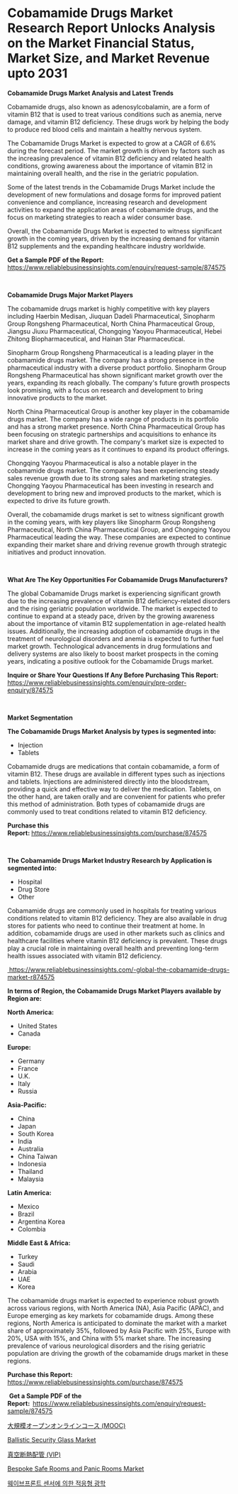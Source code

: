 <p><h1>Cobamamide Drugs Market Research Report Unlocks Analysis on the Market Financial Status, Market Size, and Market Revenue upto 2031</h1></p><p><strong>Cobamamide Drugs Market Analysis and Latest Trends</strong></p>
<p><p>Cobamamide drugs, also known as adenosylcobalamin, are a form of vitamin B12 that is used to treat various conditions such as anemia, nerve damage, and vitamin B12 deficiency. These drugs work by helping the body to produce red blood cells and maintain a healthy nervous system.</p><p>The Cobamamide Drugs Market is expected to grow at a CAGR of 6.6% during the forecast period. The market growth is driven by factors such as the increasing prevalence of vitamin B12 deficiency and related health conditions, growing awareness about the importance of vitamin B12 in maintaining overall health, and the rise in the geriatric population.</p><p>Some of the latest trends in the Cobamamide Drugs Market include the development of new formulations and dosage forms for improved patient convenience and compliance, increasing research and development activities to expand the application areas of cobamamide drugs, and the focus on marketing strategies to reach a wider consumer base.</p><p>Overall, the Cobamamide Drugs Market is expected to witness significant growth in the coming years, driven by the increasing demand for vitamin B12 supplements and the expanding healthcare industry worldwide.</p></p>
<p><strong>Get a Sample PDF of the Report:&nbsp;</strong> <a href="https://www.reliablebusinessinsights.com/enquiry/request-sample/874575">https://www.reliablebusinessinsights.com/enquiry/request-sample/874575</a></p>
<p>&nbsp;</p>
<p><strong>Cobamamide Drugs Major Market Players</strong></p>
<p><p>The cobamamide drugs market is highly competitive with key players including Haerbin Medisan, Jiuquan Dadeli Pharmaceutical, Sinopharm Group Rongsheng Pharmaceutical, North China Pharmaceutical Group, Jiangsu Jiuxu Pharmaceutical, Chongqing Yaoyou Pharmaceutical, Hebei Zhitong Biopharmaceutical, and Hainan Star Pharmaceutical.</p><p>Sinopharm Group Rongsheng Pharmaceutical is a leading player in the cobamamide drugs market. The company has a strong presence in the pharmaceutical industry with a diverse product portfolio. Sinopharm Group Rongsheng Pharmaceutical has shown significant market growth over the years, expanding its reach globally. The company's future growth prospects look promising, with a focus on research and development to bring innovative products to the market.</p><p>North China Pharmaceutical Group is another key player in the cobamamide drugs market. The company has a wide range of products in its portfolio and has a strong market presence. North China Pharmaceutical Group has been focusing on strategic partnerships and acquisitions to enhance its market share and drive growth. The company's market size is expected to increase in the coming years as it continues to expand its product offerings.</p><p>Chongqing Yaoyou Pharmaceutical is also a notable player in the cobamamide drugs market. The company has been experiencing steady sales revenue growth due to its strong sales and marketing strategies. Chongqing Yaoyou Pharmaceutical has been investing in research and development to bring new and improved products to the market, which is expected to drive its future growth.</p><p>Overall, the cobamamide drugs market is set to witness significant growth in the coming years, with key players like Sinopharm Group Rongsheng Pharmaceutical, North China Pharmaceutical Group, and Chongqing Yaoyou Pharmaceutical leading the way. These companies are expected to continue expanding their market share and driving revenue growth through strategic initiatives and product innovation.</p></p>
<p>&nbsp;</p>
<p><strong>What Are The Key Opportunities For Cobamamide Drugs Manufacturers?</strong></p>
<p><p>The global Cobamamide Drugs market is experiencing significant growth due to the increasing prevalence of vitamin B12 deficiency-related disorders and the rising geriatric population worldwide. The market is expected to continue to expand at a steady pace, driven by the growing awareness about the importance of vitamin B12 supplementation in age-related health issues. Additionally, the increasing adoption of cobamamide drugs in the treatment of neurological disorders and anemia is expected to further fuel market growth. Technological advancements in drug formulations and delivery systems are also likely to boost market prospects in the coming years, indicating a positive outlook for the Cobamamide Drugs market.</p></p>
<p><strong>Inquire or Share Your Questions If Any Before Purchasing This Report:</strong> <a href="https://www.reliablebusinessinsights.com/enquiry/pre-order-enquiry/874575">https://www.reliablebusinessinsights.com/enquiry/pre-order-enquiry/874575</a></p>
<p>&nbsp;</p>
<p><strong>Market Segmentation</strong></p>
<p><strong>The Cobamamide Drugs Market Analysis by types is segmented into:</strong></p>
<p><ul><li>Injection</li><li>Tablets</li></ul></p>
<p><p>Cobamamide drugs are medications that contain cobamamide, a form of vitamin B12. These drugs are available in different types such as injections and tablets. Injections are administered directly into the bloodstream, providing a quick and effective way to deliver the medication. Tablets, on the other hand, are taken orally and are convenient for patients who prefer this method of administration. Both types of cobamamide drugs are commonly used to treat conditions related to vitamin B12 deficiency.</p></p>
<p><strong>Purchase this Report:&nbsp;</strong><a href="https://www.reliablebusinessinsights.com/purchase/874575">https://www.reliablebusinessinsights.com/purchase/874575</a></p>
<p>&nbsp;</p>
<p><strong>The Cobamamide Drugs Market Industry Research by Application is segmented into:</strong></p>
<p><ul><li>Hospital</li><li>Drug Store</li><li>Other</li></ul></p>
<p><p>Cobamamide drugs are commonly used in hospitals for treating various conditions related to vitamin B12 deficiency. They are also available in drug stores for patients who need to continue their treatment at home. In addition, cobamamide drugs are used in other markets such as clinics and healthcare facilities where vitamin B12 deficiency is prevalent. These drugs play a crucial role in maintaining overall health and preventing long-term health issues associated with vitamin B12 deficiency.</p></p>
<p><a href="https://www.reliablebusinessinsights.com/-global-the-cobamamide-drugs-market-r874575">&nbsp;https://www.reliablebusinessinsights.com/-global-the-cobamamide-drugs-market-r874575</a></p>
<p><strong>In terms of Region, the Cobamamide Drugs Market Players available by Region are:</strong></p>
<p>
    <p> <strong> North America: </strong>
        <ul>
            <li>United States</li>
            <li>Canada</li>
        </ul>
        </p> 
    <p> <strong> Europe: </strong>
        <ul>
            <li>Germany</li>
            <li>France</li>
            <li>U.K.</li>
            <li>Italy</li>
            <li>Russia</li>
        </ul>
        </p> 
    <p> <strong> Asia-Pacific: </strong>
        <ul>
            <li>China</li>
            <li>Japan</li>
            <li>South Korea</li>
            <li>India</li>
            <li>Australia</li>
            <li>China Taiwan</li>
            <li>Indonesia</li>
            <li>Thailand</li>
            <li>Malaysia</li>
        </ul>
        </p> 
    <p> <strong> Latin America: </strong>
        <ul>
            <li>Mexico</li>
            <li>Brazil</li>
            <li>Argentina Korea</li>
            <li>Colombia</li>
        </ul>
        </p> 
    <p> <strong> Middle East & Africa: </strong>
        <ul>
            <li>Turkey</li>
            <li>Saudi</li>
            <li>Arabia</li>
            <li>UAE</li>
            <li>Korea</li>
        </ul>
    </p>
    </p>
<p><p>The cobamamide drugs market is expected to experience robust growth across various regions, with North America (NA), Asia Pacific (APAC), and Europe emerging as key markets for cobamamide drugs. Among these regions, North America is anticipated to dominate the market with a market share of approximately 35%, followed by Asia Pacific with 25%, Europe with 20%, USA with 15%, and China with 5% market share. The increasing prevalence of various neurological disorders and the rising geriatric population are driving the growth of the cobamamide drugs market in these regions.</p></p>
<p><strong>Purchase this Report: </strong><a href="https://www.reliablebusinessinsights.com/purchase/874575">https://www.reliablebusinessinsights.com/purchase/874575</a></p>
<p>&nbsp;<strong>Get a Sample PDF of the Report:&nbsp;&nbsp;</strong><a href="https://www.reliablebusinessinsights.com/enquiry/request-sample/874575">https://www.reliablebusinessinsights.com/enquiry/request-sample/874575</a></p>
<p><strong></strong></p>
<p><p><a href="https://github.com/ksxzwxabcuynh011/Market-Research-Report-List-2/blob/main/3517009119073.md">大規模オープンオンラインコース (MOOC)</a></p><p><a href="https://github.com/refatkhan11277/Market-Research-Report-List-1/blob/main/ballistic-security-glass-market.md">Ballistic Security Glass Market</a></p><p><a href="https://github.com/mcbeesbxa270/Market-Research-Report-List-2/blob/main/7327188119074.md">真空断熱配管 (VIP)</a></p><p><a href="https://github.com/crlaem461/Market-Research-Report-List-1/blob/main/bespoke-safe-rooms-and-panic-rooms-market.md">Bespoke Safe Rooms and Panic Rooms Market</a></p><p><a href="https://medium.com/@angelardelean202220221/%EA%B8%80%EB%A1%9C%EB%B2%8C-%EC%A0%81%EC%9D%91-%EA%B4%91%ED%95%99-%EC%9B%A8%EC%9D%B4%EB%B8%8C%ED%94%84%EB%A1%A0%ED%8A%B8-%EC%84%BC%EC%84%9C-%EC%82%B0%EC%97%85-%EC%9C%A0%ED%98%95-%EC%9D%91%EC%9A%A9-%EB%B6%84%EC%95%BC-%EC%8B%9C%EC%9E%A5-%EC%B0%B8%EA%B0%80%EC%9E%90-%EC%A7%80%EC%97%AD%EB%B3%84-%EC%84%B1%EC%9E%A5-%EB%B6%84%EC%84%9D-%EB%B0%8F-%EB%AF%B8%EB%9E%98-%EC%8B%9C%EB%82%98%EB%A6%AC%EC%98%A4-2024-2031-9a59d32941c5">웨이브프론트 센서에 의한 적응형 광학</a></p></p>